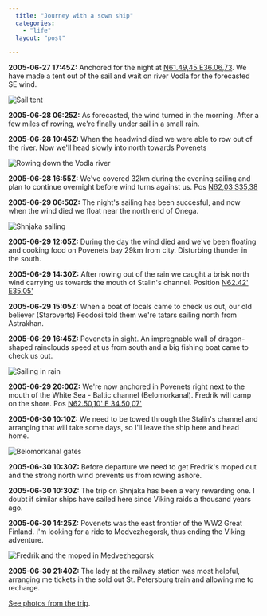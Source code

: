 ```yaml
---
  title: "Journey with a sown ship"
  categories: 
    - "life"
  layout: "post"

---
```

__2005-06-27 17:45Z:__ Anchored for the night at [N61.49,45 E36.06,73][1]. We have made a tent out of the sail and wait on river Vodla for the forecasted SE wind.

![Sail tent](https://s3.eu-central-1.amazonaws.com/bergie-iki-fi/Shnjaka_tent.jpg)

__2005-06-28 06:25Z:__ As forecasted, the wind turned in the morning. After a few miles of rowing, we're finally under sail in a small rain.

__2005-06-28 10:45Z:__ When the headwind died we were able to row out of the river. Now we'll head slowly into north towards Povenets

![Rowing down the Vodla river](https://s3.eu-central-1.amazonaws.com/bergie-iki-fi/Shnjaka_rowing_Vodla_river.jpg)

__2005-06-28 16:55Z:__ We've covered 32km during the evening sailing and plan to continue overnight before wind turns against us. Pos [N62,03 S35,38][2]

__2005-06-29 06:50Z:__ The night's sailing has been succesful, and now when the wind died we float near the north end of Onega.

![Shnjaka sailing](https://s3.eu-central-1.amazonaws.com/bergie-iki-fi/Shjaka_sailing.jpg)

__2005-06-29 12:05Z:__ During the day the wind died and we've been floating and cooking food on Povenets bay 29km from city. Disturbing thunder in the south.

__2005-06-29 14:30Z:__ After rowing out of the rain we caught a brisk north wind carrying us towards the mouth of Stalin's channel. Position [N62.42' E35.05'][3]

__2005-06-29 15:05Z:__ When a boat of locals came to check us out, our old believer (Staroverts) Feodosi told them we're tatars sailing north from Astrakhan.

__2005-06-29 16:45Z:__ Povenets in sight. An impregnable wall of dragon-shaped rainclouds speed at us from south and a big fishing boat came to check us out.

![Sailing in rain](https://s3.eu-central-1.amazonaws.com/bergie-iki-fi/Shnjaka_rain.jpg)

__2005-06-29 20:00Z:__ We're now anchored in Povenets right next to the mouth of the White Sea - Baltic channel (Belomorkanal). Fredrik will camp on the shore. Pos [N62.50,10' E 34.50,07'][4]

__2005-06-30 10:10Z:__ We need to be towed through the Stalin's channel and arranging that will take some days, so I'll leave the ship here and head home.

![Belomorkanal gates](https://s3.eu-central-1.amazonaws.com/bergie-iki-fi/Belomorkanal.jpg)

__2005-06-30 10:30Z:__ Before departure we need to get Fredrik's moped out and the strong north wind prevents us from rowing ashore.

__2005-06-30 10:30Z:__ The trip on Shnjaka has been a very rewarding one. I doubt if similar ships have sailed here since Viking raids a thousand years ago.

__2005-06-30 14:25Z:__ Povenets was the east frontier of the WW2 Great Finland. I'm looking for a ride to Medvezhegorsk, thus ending the Viking adventure.

![Fredrik and the moped in Medvezhegorsk](https://s3.eu-central-1.amazonaws.com/bergie-iki-fi/Fredrik_moped_Medvezhegorsk.jpg)

__2005-06-30 21:40Z:__ The lady at the railway station was most helpful, arranging me tickets in the sold out St. Petersburg train and allowing me to recharge.

[See photos from the trip][5].

[1]: http://www.mapquest.com/maps/map.adp?searchtype=address&formtype=address&latlongtype=degrees&latdeg=61&latmin=49&latsec=45&longdeg=36&longmin=06&longsec=73
[2]: http://www.mapquest.com/maps/map.adp?searchtype=address&formtype=address&latlongtype=degrees&latdeg=62&latmin=03&latsec=00&longdeg=35&longmin=38&longsec=00
[3]: http://www.mapquest.com/maps/map.adp?searchtype=address&formtype=address&latlongtype=degrees&latdeg=62&latmin=42&latsec=00&longdeg=35&longmin=05&longsec=00
[4]: http://www.mapquest.com/maps/map.adp?searchtype=address&formtype=address&latlongtype=degrees&latdeg=62&latmin=50&latsec=10&longdeg=34&longmin=50&longsec=07
[5]: http://bergie.iki.fi/gallery/2005/shnjaka/
